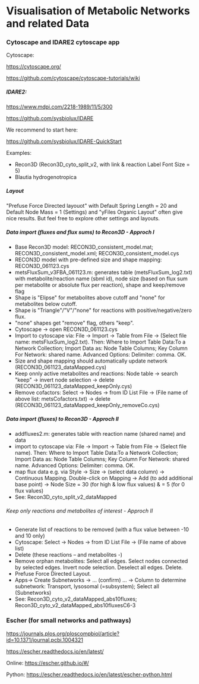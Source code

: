 # Visualisation of Metabolic Networks and related Data

### Cytoscape and IDARE2 cytoscape app
Cytoscape:

https://cytoscape.org/

https://github.com/cytoscape/cytoscape-tutorials/wiki

##### IDARE2:

https://www.mdpi.com/2218-1989/11/5/300

https://github.com/sysbiolux/IDARE

We recommend to start here:

https://github.com/sysbiolux/IDARE-QuickStart

Examples:
- Recon3D (Recon3D_cyto_split_v2, with link & reaction Label Font Size = 5)
- Blautia hydrogenotropica

##### Layout
"Prefuse Force Directed layouot" with Default Spring Length = 20 and Default Node Mass = 1 (Settings) and "yFiles Organic Layout" often give nice results. But feel free to explore other settings and layouts.

##### Data import (fluxes and flux sums) to Recon3D - Approch I
- Base Recon3D model: RECON3D_consistent_model.mat; RECON3D_consistent_model.xml; RECON3D_consistent_model.cys
- RECON3D model with pre-defined size and shape mapping: RECON3D_061123.cys
- metsFluxSum_v3FBA_061123.m: generates table (metsFluxSum_log2.txt) with metabolite/reaction name (sbml id), node size (based on flux sum per metabolite or absolute flux per reaction), shape and keep/remove flag
- Shape is "Elipse" for metabolites above cutoff and "none" for metabolites below cutoff.
- Shape is "Triangle"/"V"/"none" for reactions with positive/negative/zero flux.
- "none" shapes get "remove" flag, others "keep".
- Cytoscape -> open RECON3D_061123.cys
- Import to cytoscape via: File -> Import -> Table from File -> (Select file name: metsFluxSum_log2.txt). Then: Where to Import Table Data:To a Network Collection; Import Data as: Node Table Columns; Key Column For Network: shared name. Advanced Options: Delimiter: comma. OK.
- Size and shape mapping should automatically update network (RECON3D_061123_dataMapped.cys)
- Keep onnly active metabolites and reactions: Node table -> search "keep" -> invert node selection -> delete (RECON3D_061123_dataMapped_keepOnly.cys)
- Remove cofactors: Select -> Nodes -> from ID List File -> (File name of above list: metsCofactors.txt) -> delete (RECON3D_061123_dataMapped_keepOnly_removeCo.cys)

##### Data import (fluxes) to Recon3D - Approch II
- addfluxes2.m: generates table with reaction name (shared name) and data
- import to cytoscape via: File -> Import -> Table from File -> (Select file name). Then: Where to Import Table Data:To a Network Collection; Import Data as: Node Table Columns; Key Column For Network: shared name. Advanced Options: Delimiter: comma. OK.
- map flux data e.g. via Style -> Size -> (select data column) -> Continuous Mapping. Double-click on Mapping -> Add (to add additional base point) -> Node Size = 30 (for high & low flux values) & = 5 (for 0 flux values)
- See: Recon3D_cyto_split_v2_dataMapped

###### Keep only reactions and metabolites of interest - Approch II
- Generate list of reactions to be removed (with a flux value between -10 and 10 only)
- Cytoscape: Select -> Nodes -> from ID List File -> (File name of above list)
- Delete (these reactions – and metabolites -)
- Remove orphan metabolites: Select all edges. Select nodes connected by selected edges. Invert node selection. Deselect all edges. Delete.
- Prefuse Force Directed Layout.
- Apps-> Create Subnetworks -> … (confirm) … -> Column to determine subnetwork: Transport, lysosomal (=subsystem); Select all (Subnetworks)
- See: Recon3D_cyto_v2_dataMapped_abs10fluxes; Recon3D_cyto_v2_dataMapped_abs10fluxesC6-3

### Escher (for small networks and pathways)
https://journals.plos.org/ploscompbiol/article?id=10.1371/journal.pcbi.1004321

https://escher.readthedocs.io/en/latest/

Online: https://escher.github.io/#/

Python: https://escher.readthedocs.io/en/latest/escher-python.html

